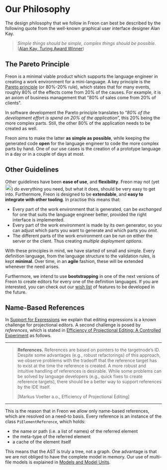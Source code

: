 
# Our Philosophy

The design philosophy that we follow in Freon can best be described by the following quote from 
the well-known graphical user interface designer Alan Kay.

> *Simple things should be simple, complex things should be possible.* 
> (<a href="https://en.wikipedia.org/wiki/Alan_Kay" target="_blank">Alan Kay, Turing Award Winner</a>)

## The Pareto Principle
Freon is a minimal viable product which supports the
language engineer in creating a work environment for a mini-language. A key principle
is the <a href="https://en.wikipedia.org/wiki/Pareto*principle" target="_blank">Pareto principle</a> 
(or 80%-20% rule),
which states that for many events, roughly 80% of the effects come from 20% of the causes.
For example, it is an axiom of business  management that "80% of sales come from 20% of clients".

In software development the Pareto principle translates to “*80% of the development
effort is spend on 20% of the application*”, this 20% being the more complex parts.
Still, the other 80% of the application needs to be created as well. 

Freon aims to
make the latter **as simple as possible**, while keeping the generated code **open** for the
language engineer to code the more complex parts by hand. One of our use cases is the
creation of a prototype language in a day or in a couple of days at most.

## Other Guidelines

Other guidelines have been **ease of use**, and **flexibility**. Freon may not (yet <img src="/images/smile.png" alt="OOPS" width="20" height="20">) do
everything you need, but what it does, should be very easy to get into. Furthermore,
Freon is designed to be **extendable**, and **easy to integrate with other tooling**. 
In practise this means that: 

* Every part of the work environment that is generated, can be _exchanged_ for one 
  that suits the language engineer better, provided the right interface is implemented.
* Every part of the work environment is made by its own generator, so you can adjust which
  parts you want to generate and which parts you _omit_.
* The different parts of the work environment can be run on either the server or the client. 
  Thus creating _multiple deployment options_. 

With these principles in mind, we have started of small and simple. Every definition language,
from the language structure to the validation rules, is kept **minimal**. Over time, in an **agile**
fashion, these will be extended whenever the need arises. 

Furthermore, we intend to use **bootstrapping** in one of the next versions of Freon
to create editors for every one of the definition languages. If you are interested, you can
check out our [wish list](/010_Intro/090_Future_Developments) of features to be developed in the future.

## Name-Based References

In [Support for Expressions](/010_Intro/010_Projectional_Editing#expressions) we explain 
that editing expressions is a known challenge for projectional editors. A second challenge 
is posed by *references*, which is stated in <a href="https://www.voelter.de/data/pub/fse2016-projEditing.pdf" target="_blank">
Efficiency of Projectional Editing: A Controlled Experiment</a> as follows.

****
> **References.**
> References are based on pointers to the targetnode’s ID. Despite some advantages (e.g., robust
> refactorings) of this approach, we observe problems with the tradeoff that the reference target
> has to exist at the time the reference is created.  A more robust and intuitive handling of
> references is desirable.  While some problems can be solved by language developers (e.g.,
> quick fixes to create reference targets), there should be a better way to support references
> by the IDE itself.
>
> [Markus Voelter a.o., Efficiency of Projectional Editing]
****

This is the reason that in Freon we allow only name-based references, which are resolved
on a need-to basis. Every reference is 
an instance of the class `PiElementReference`, which holds:

* the name or path (i.e. a list of names) of the referred element
* the meta-type of the referred element
* a cache of the element itself

This means that the AST is truly a tree, not a graph. One advantage is that we are not obliged 
to have the complete model in memory. Our use of
multi-file models is explained in [Models and Model Units](/010_Intro/030_Models_and_Model_Units).
